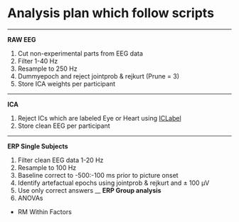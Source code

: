# Analysis plan which follow scripts
___
**RAW EEG**
1. Cut non-experimental parts from EEG data
2. Filter 1-40 Hz
3. Resample to 250 Hz
4. Dummyepoch and reject jointprob & rejkurt (Prune = 3)
5. Store ICA weights per participant
___
**ICA**
1. Reject ICs which are labeled Eye or Heart using [ICLabel](https://sccn.ucsd.edu/wiki/ICLabel)
2. Store clean EEG per participant
___
**ERP Single Subjects**
1. Filter clean EEG data 1-20 Hz
2. Resample to 100 Hz
3. Baseline correct to -500:-100 ms prior to picture onset
4. Identify artefactual epochs using jointprob & rejkurt and &plusmn; 100 µV
5. Use only correct answers
__
**ERP Group analysis**
1. ANOVAs
  - RM Within Factors
